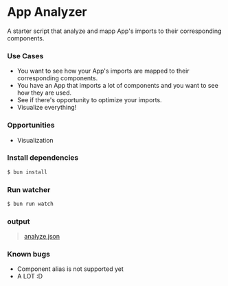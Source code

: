 # App Analyzer 
A starter script that analyze and mapp App's imports to their corresponding components.

### Use Cases
- You want to see how your App's imports are mapped to their corresponding components.
- You have an App that imports a lot of components and you want to see how they are used. 
- See if there's opportunity to optimize your imports.
- Visualize everything!

### Opportunities
- Visualization

### Install dependencies
```bash
$ bun install
```
### Run watcher
```bash
$ bun run watch
```

### output
> [analyze.json](https://jsonblob.com/1256189437246562304)


### Known bugs
 - Component alias is not supported yet
 - A LOT :D

